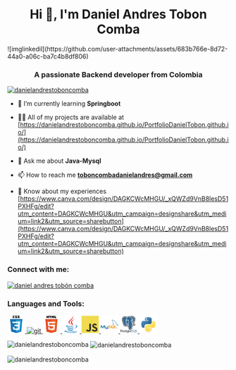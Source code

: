 <h1 align="center">Hi 👋, I'm Daniel Andres Tobon Comba</h1>
![imglinkedil](https://github.com/user-attachments/assets/683b766e-8d72-44a0-a06c-ba7c4b8df806)
<h3 align="center">A passionate Backend developer from Colombia</h3>

<p align="left"> <a href="https://github.com/ryo-ma/github-profile-trophy"><img src="https://github-profile-trophy.vercel.app/?username=danielandrestoboncomba" alt="danielandrestoboncomba" /></a> </p>

- 🌱 I’m currently learning **Springboot**

- 👨‍💻 All of my projects are available at [https://danielandrestoboncomba.github.io/PortfolioDanielTobon.github.io/](https://danielandrestoboncomba.github.io/PortfolioDanielTobon.github.io/)

- 💬 Ask me about **Java-Mysql**

- 📫 How to reach me **toboncombadanielandres@gmail.com**

- 📄 Know about my experiences [https://www.canva.com/design/DAGKCWcMHGU/_xQWZd9VnB8lesD51PXHFg/edit?utm_content=DAGKCWcMHGU&utm_campaign=designshare&utm_medium=link2&utm_source=sharebutton](https://www.canva.com/design/DAGKCWcMHGU/_xQWZd9VnB8lesD51PXHFg/edit?utm_content=DAGKCWcMHGU&utm_campaign=designshare&utm_medium=link2&utm_source=sharebutton)

<h3 align="left">Connect with me:</h3>
<p align="left">
<a href="https://linkedin.com/in/daniel andres tobón comba" target="blank"><img align="center" src="https://raw.githubusercontent.com/rahuldkjain/github-profile-readme-generator/master/src/images/icons/Social/linked-in-alt.svg" alt="daniel andres tobón comba" height="30" width="40" /></a>
</p>

<h3 align="left">Languages and Tools:</h3>
<p align="left"> <a href="https://www.w3schools.com/css/" target="_blank" rel="noreferrer"> <img src="https://raw.githubusercontent.com/devicons/devicon/master/icons/css3/css3-original-wordmark.svg" alt="css3" width="40" height="40"/> </a> <a href="https://git-scm.com/" target="_blank" rel="noreferrer"> <img src="https://www.vectorlogo.zone/logos/git-scm/git-scm-icon.svg" alt="git" width="40" height="40"/> </a> <a href="https://www.w3.org/html/" target="_blank" rel="noreferrer"> <img src="https://raw.githubusercontent.com/devicons/devicon/master/icons/html5/html5-original-wordmark.svg" alt="html5" width="40" height="40"/> </a> <a href="https://www.java.com" target="_blank" rel="noreferrer"> <img src="https://raw.githubusercontent.com/devicons/devicon/master/icons/java/java-original.svg" alt="java" width="40" height="40"/> </a> <a href="https://developer.mozilla.org/en-US/docs/Web/JavaScript" target="_blank" rel="noreferrer"> <img src="https://raw.githubusercontent.com/devicons/devicon/master/icons/javascript/javascript-original.svg" alt="javascript" width="40" height="40"/> </a> <a href="https://www.mysql.com/" target="_blank" rel="noreferrer"> <img src="https://raw.githubusercontent.com/devicons/devicon/master/icons/mysql/mysql-original-wordmark.svg" alt="mysql" width="40" height="40"/> </a> <a href="https://www.postgresql.org" target="_blank" rel="noreferrer"> <img src="https://raw.githubusercontent.com/devicons/devicon/master/icons/postgresql/postgresql-original-wordmark.svg" alt="postgresql" width="40" height="40"/> </a> <a href="https://www.python.org" target="_blank" rel="noreferrer"> <img src="https://raw.githubusercontent.com/devicons/devicon/master/icons/python/python-original.svg" alt="python" width="40" height="40"/> </a> </p>

<p><img align="left" src="https://github-readme-stats.vercel.app/api/top-langs?username=danielandrestoboncomba&show_icons=true&locale=en&layout=compact" alt="danielandrestoboncomba" /></p>

<p>&nbsp;<img align="center" src="https://github-readme-stats.vercel.app/api?username=danielandrestoboncomba&show_icons=true&locale=en" alt="danielandrestoboncomba" /></p>

<p><img align="center" src="https://github-readme-streak-stats.herokuapp.com/?user=danielandrestoboncomba&" alt="danielandrestoboncomba" /></p>
